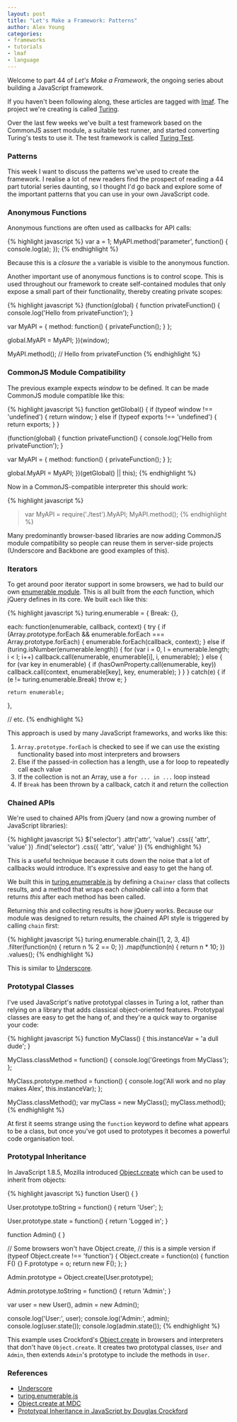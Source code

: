```yaml
---
layout: post
title: "Let's Make a Framework: Patterns"
author: Alex Young
categories: 
- frameworks
- tutorials
- lmaf
- language
---
```


Welcome to part 44 of *Let's Make a Framework*, the ongoing series about building a JavaScript framework.

If you haven't been following along, these articles are tagged with [lmaf](http://dailyjs.com/tags.html#lmaf). The project we're creating is called [Turing](http://github.com/alexyoung/turing.js).

Over the last few weeks we've built a test framework based on the CommonJS assert module, a suitable test runner, and started converting Turing's tests to use it. The test framework is called [Turing Test](https://github.com/alexyoung/turing-test.js).

### Patterns

This week I want to discuss the patterns we've used to create the framework. I realise a lot of new readers find the prospect of reading a 44 part tutorial series daunting, so I thought I'd go back and explore some of the important patterns that you can use in your own JavaScript code.

### Anonymous Functions

Anonymous functions are often used as callbacks for API calls:

{% highlight javascript %}
var a = 1;
MyAPI.method('parameter', function() {
  console.log(a);
});
{% endhighlight %}

Because this is a *closure* the <code>a</code> variable is visible to the anonymous function.

Another important use of anonymous functions is to control scope. This is used throughout our framework to create self-contained modules that only expose a small part of their functionality, thereby creating private scopes:

{% highlight javascript %}
(function(global) {
  function privateFunction() {
    console.log('Hello from privateFunction');
  }

  var MyAPI = {
    method: function() {
      privateFunction();
    }
  };

  global.MyAPI = MyAPI;
})(window);

MyAPI.method();
// Hello from privateFunction
{% endhighlight %}

### CommonJS Module Compatibility

The previous example expects *window* to be defined. It can be made CommonJS module compatible like this:

{% highlight javascript %}
function getGlobal() {
  if (typeof window !== 'undefined') {
    return window;
  } else if (typeof exports !== 'undefined') {
    return exports;
  }
}

(function(global) {
  function privateFunction() {
    console.log('Hello from privateFunction');
  }

  var MyAPI = {
    method: function() {
      privateFunction();
    }
  };

  global.MyAPI = MyAPI;
})(getGlobal() || this);
{% endhighlight %}

Now in a CommonJS-compatible interpreter this should work:

{% highlight javascript %}
> var MyAPI = require('./test').MyAPI;
> MyAPI.method();
{% endhighlight %}

Many predominantly browser-based libraries are now adding CommonJS module compatibility so people can reuse them in server-side projects (Underscore and Backbone are good examples of this).

### Iterators

To get around poor iterator support in some browsers, we had to build our own [enumerable module](https://github.com/alexyoung/turing.js/blob/master/turing.enumerable.js). This is all built from the *each* function, which jQuery defines in its core. We built <code>each</code> like this:

{% highlight javascript %}
turing.enumerable = {
  Break: {},

  each: function(enumerable, callback, context) {
    try {
      if (Array.prototype.forEach && enumerable.forEach === Array.prototype.forEach) {
        enumerable.forEach(callback, context);
      } else if (turing.isNumber(enumerable.length)) {
        for (var i = 0, l = enumerable.length; i < l; i++) callback.call(enumerable, enumerable[i], i, enumerable);
      } else {
        for (var key in enumerable) {
          if (hasOwnProperty.call(enumerable, key)) callback.call(context, enumerable[key], key, enumerable);
        }
      }
    } catch(e) {
      if (e != turing.enumerable.Break) throw e;
    }

    return enumerable;
  },

  // etc.
{% endhighlight %}

This approach is used by many JavaScript frameworks, and works like this:

1.  <code>Array.prototype.forEach</code> is checked to see if we can use the existing functionality based into most interpreters and browsers
2.  Else if the passed-in collection has a length, use a for loop to repeatedly call each value
3.  If the collection is not an Array, use a <code>for ... in ...</code> loop instead
4.  If <code>Break</code> has been thrown by a callback, catch it and return the collection

### Chained APIs

We're used to chained APIs from jQuery (and now a growing number of JavaScript libraries):

{% highlight javascript %}
$('selector')
  .attr('attr', 'value')
  .css({ 'attr', 'value' })
  .find('selector')
    .css({ 'attr', 'value' })
{% endhighlight %}

This is a useful technique because it cuts down the noise that a lot of callbacks would introduce. It's expressive and easy to get the hang of.

We built this in [turing.enumerable.js](https://github.com/alexyoung/turing.js/blob/master/turing.enumerable.js) by defining a <code>Chainer</code> class that collects results, and a method that wraps each *chainable* call into a form that returns *this* after each method has been called.

Returning *this* and collecting results is how jQuery works. Because our module was designed to return results, the chained API style is triggered by calling <code>chain</code> first:

{% highlight javascript %}
turing.enumerable.chain([1, 2, 3, 4])
      .filter(function(n) { return n % 2 == 0; })
      .map(function(n) { return n * 10; })
      .values();
{% endhighlight %}

This is similar to [Underscore](http://documentcloud.github.com/underscore/#chain).

### Prototypal Classes

I've used JavaScript's native prototypal classes in Turing a lot, rather than relying on a library that adds classical object-oriented features. Prototypal classes are easy to get the hang of, and they're a quick way to organise your code:

{% highlight javascript %}
function MyClass() {
  this.instanceVar = 'a dull dude';
}

MyClass.classMethod = function() {
  console.log('Greetings from MyClass');
};

MyClass.prototype.method = function() {
  console.log('All work and no play makes Alex', this.instanceVar);
};

MyClass.classMethod();
var myClass = new MyClass();
myClass.method();
{% endhighlight %}

At first it seems strange using the <code>function</code> keyword to define what appears to be a class, but once you've got used to prototypes it becomes a powerful code organisation tool.

### Prototypal Inheritance

In JavaScript 1.8.5, Mozilla introduced [Object.create](https://developer.mozilla.org/en/JavaScript/Reference/Global_Objects/Object/create) which can be used to inherit from objects:

{% highlight javascript %}
function User() {
}

User.prototype.toString = function() {
  return 'User';
};

User.prototype.state = function() {
  return 'Logged in';
}

function Admin() {
}

// Some browsers won't have Object.create,
// this is a simple version
if (typeof Object.create !== 'function') {
  Object.create = function(o) {
    function F() {}
    F.prototype = o;
    return new F();
  };
}

Admin.prototype = Object.create(User.prototype);

Admin.prototype.toString = function() {
  return 'Admin';
}

var user = new User(),
    admin = new Admin();

console.log('User:', user);
console.log('Admin:', admin);
console.log(user.state());
console.log(admin.state());
{% endhighlight %}

This example uses Crockford's [Object.create](http://javascript.crockford.com/prototypal.html) in browsers and interpreters that don't have <code>Object.create</code>. It creates two prototypal classes, <code>User</code> and <code>Admin</code>, then extends <code>Admin</code>'s prototype to include the methods in <code>User</code>.

### References

-   [Underscore](http://documentcloud.github.com/underscore/)
-   [turing.enumerable.js](https://github.com/alexyoung/turing.js/blob/master/turing.enumerable.js)
-   [Object.create at MDC](https://developer.mozilla.org/en/JavaScript/Reference/Global_Objects/Object/create)
-   [Prototypal Inheritance in JavaScript by Douglas Crockford](http://javascript.crockford.com/prototypal.html)

